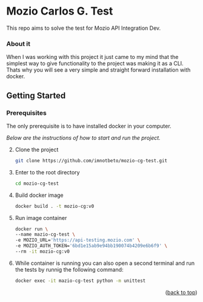 # Mozio Carlos G. Test
This repo aims to solve the test for Mozio API Integration Dev.

### About it
When I was working with this project it just came to my mind that the simplest way to give functionality to the project was making it as a CLI. Thats why you will see a very simple and straight forward installation with docker.

<!-- GETTING STARTED -->
## Getting Started

### Prerequisites
The only prerequisite is to have installed docker in your computer. 

_Below are the instructions of how to start and run the project._

2. Clone the project
   ```sh
   git clone https://github.com/imnotbeto/mozio-cg-test.git
   ```
3. Enter to the root directory
   ```sh
   cd mozio-cg-test
   ```
4. Build docker image
   ```sh
   docker build . -t mozio-cg:v0
   ```

5. Run image container
   ```sh
   docker run \
   --name mazio-cg-test \
   -e MOZIO_URL='https://api-testing.mozio.com' \
   -e MOZIO_AUTH_TOKEN='6bd1e15ab9e94bb190074b4209e6b6f9' \
   --rm -it mozio-cg:v0
   ```

6. While container is running you can also open a second terminal and run the tests by runnig the following command:
   ```sh
   docker exec -it mazio-cg-test python -m unittest
   ```


<p align="right">(<a href="#readme-top">back to top</a>)</p>
